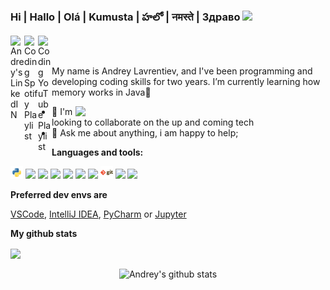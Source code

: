 ### Hi | Hallo | Olá | Kumusta | హలో | नमस्ते | Здраво <img src="https://media.giphy.com/media/hvRJCLFzcasrR4ia7z/giphy.gif" width="25px">

<a href="https://www.linkedin.com/in/drpierrechang/">
  <img align="left" alt="Andrey's LinkedIN" width="22px" src="https://raw.githubusercontent.com/peterthehan/peterthehan/master/assets/linkedin.svg" />
</a>
<a href="https://open.spotify.com/playlist/37i9dQZF1DX5trt9i14X7j?si=0924cdd31cb4492b">
  <img align="left" alt="Coding Spotify Playlist" width="22px" src="https://raw.githubusercontent.com/peterthehan/peterthehan/master/assets/spotify.svg" />
</a>
<a href="https://youtu.be/esX7SFtEjHg">
  <img align="left" alt="Coding YouTube Playlist" width="22px" src="https://raw.githubusercontent.com/peterthehan/peterthehan/master/assets/youtube.svg" />
</a>
<br/>
<br/>

My name is Andrey Lavrentiev, and I've been programming and developing coding skills for two years. I’m currently learning how memory works in Java🌱 

  
 <a><img src="https://github.com/abhisheknaiidu/abhisheknaiidu/blob/master/code.gif?raw=true" align="right" width="400px"></a>


- 👯 I'm looking to collaborate on the up and coming tech
- 💬 Ask me about anything, i am happy to help;

**<p>Languages and tools:</p>**
<code><img height="20" src="https://raw.githubusercontent.com/github/explore/80688e429a7d4ef2fca1e82350fe8e3517d3494d/topics/python/python.png"></code>
<code><img height="20" src="https://www.r-project.org/Rlogo.png"></code>
<code><img height="20" src="https://upload.wikimedia.org/wikipedia/ru/thumb/3/39/Java_logo.svg/43px-Java_logo.svg.png"></code>
<code><img height="20" src="https://images.izi.ua/18640547"></code>
<code><img height="20" src="https://logopng.com.br/logos/docker-27.svg"></code>
<code><img height="20" src="https://im0-tub-ru.yandex.net/i?id=90d74b17d6b4c37cb2321c7387d8c30b&ref=rim&n=33&w=200&h=150"></code>
<code><img height="20" src="https://www.theindianwire.com/wp-content/uploads/2019/11/AWS-.jpg"></code>
<code><img height="20" src="https://raw.githubusercontent.com/github/explore/80688e429a7d4ef2fca1e82350fe8e3517d3494d/topics/git/git.png"></code>
<code><img height="20" src="https://media.moddb.com/images/articles/1/131/130184/auto/linux-logo.jpg"></code>
<code><img height="20" src="https://pluspng.com/img-png/apache-logo-png-img-free-png-apache-logo-png-img-1182-596-free-900x460.jpg"></code>

**<p>Preferred dev envs are </p>**
[VSCode](https://code.visualstudio.com/), [IntelliJ IDEA](https://www.jetbrains.com/idea/), [PyCharm](https://www.jetbrains.com/pycharm/) or [Jupyter](https://jupyter.org/)

**<p>My github stats</p>**

<p align="left">
        <img align="center" src="https://github-readme-stats.vercel.app/api/top-langs/?username=drpierrechang&layout=compact&langs_count=10)](https://github.com/lynnlangit/github-readme-stats" 
        <br>
</p>


 <p align="center">
         <img align="center" src="https://github-readme-stats.vercel.app/api?username=drpierrechang&bg_color=071A2C&icon_color=4194FD&show_icons=true&count_private=true&theme=tokyonight&line_height=27&text_color=FFFFFF" alt="Andrey's github stats"/>
        <br>
    </p>

